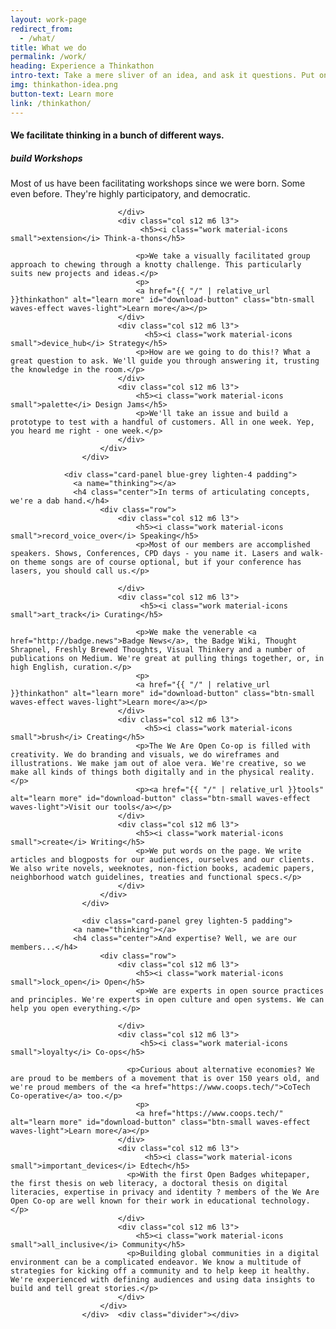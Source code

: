 ```yaml
---
layout: work-page
redirect_from:
  - /what/
title: What we do
permalink: /work/
heading: Experience a Thinkathon
intro-text: Take a mere sliver of an idea, and ask it questions. Put on different glasses and look at it again. Hire us for a Thinkathon, and we'll jumpstart your project.
img: thinkathon-idea.png
button-text: Learn more
link: /thinkathon/
---
```


<div class="section">
            <div class="row">
                <div class="card-panel light-blue lighten-5 padding">
                  <a name="thinking"></a>
                  <h4 class="center">We facilitate thinking in a bunch of different ways.</h4>
						<div class="row">
                        	<div class="col s12 m6 l3">
	                        	<h5><i class="work material-icons small">build</i> Workshops</h5>
                                <p>Most of us have been facilitating workshops since we were born. Some even before. They're highly participatory, and democratic.</p>

                        	</div>
                        	<div class="col s12 m6 l3">
	                        	 <h5><i class="work material-icons small">extension</i> Think-a-thons</h5>

                                <p>We take a visually facilitated group approach to chewing through a knotty challenge. This particularly suits new projects and ideas.</p>
                                <p>
                                <a href="{{ "/" | relative_url }}thinkathon" alt="learn more" id="download-button" class="btn-small waves-effect waves-light">Learn more</a></p>
                            </div>
                        	<div class="col s12 m6 l3">
	                        	  <h5><i class="work material-icons small">device_hub</i> Strategy</h5>
                                <p>How are we going to do this!? What a great question to ask. We'll guide you through answering it, trusting the knowledge in the room.</p>
                            </div>
	                        <div class="col s12 m6 l3">
                                <h5><i class="work material-icons small">palette</i> Design Jams</h5>
                                <p>We'll take an issue and build a prototype to test with a handful of customers. All in one week. Yep, you heard me right - one week.</p>
                        	</div>
    					</div>
                    </div>
                    
				<div class="card-panel blue-grey lighten-4 padding">
                  <a name="thinking"></a>
                  <h4 class="center">In terms of articulating concepts, we're a dab hand.</h4>
						<div class="row">
                        	<div class="col s12 m6 l3">
	                        	<h5><i class="work material-icons small">record_voice_over</i> Speaking</h5>
                                <p>Most of our members are accomplished speakers. Shows, Conferences, CPD days - you name it. Lasers and walk-on theme songs are of course optional, but if your conference has lasers, you should call us.</p>

                        	</div>
                        	<div class="col s12 m6 l3">
	                        	 <h5><i class="work material-icons small">art_track</i> Curating</h5>

                                <p>We make the venerable <a href="http://badge.news">Badge News</a>, the Badge Wiki, Thought Shrapnel, Freshly Brewed Thoughts, Visual Thinkery and a number of publications on Medium. We're great at pulling things together, or, in high English, curation.</p>
                                <p>
                                <a href="{{ "/" | relative_url }}thinkathon" alt="learn more" id="download-button" class="btn-small waves-effect waves-light">Learn more</a></p>
                            </div>
                        	<div class="col s12 m6 l3">
	                        	  <h5><i class="work material-icons small">brush</i> Creating</h5>
                                <p>The We Are Open Co-op is filled with creativity. We do branding and visuals, we do wireframes and illustrations. We make jam out of aloe vera. We're creative, so we make all kinds of things both digitally and in the physical reality.</p>
                                <p><a href="{{ "/" | relative_url }}tools" alt="learn more" id="download-button" class="btn-small waves-effect waves-light">Visit our tools</a></p>
                            </div>
	                        <div class="col s12 m6 l3">
                                <h5><i class="work material-icons small">create</i> Writing</h5>
                                <p>We put words on the page. We write articles and blogposts for our audiences, ourselves and our clients. We also write novels, weeknotes, non-fiction books, academic papers, neighborhood watch guidelines, treaties and functional specs.</p>
                        	</div>
    					</div>
                    </div>        
                    
                    <div class="card-panel grey lighten-5 padding">
                  <a name="thinking"></a>
                  <h4 class="center">And expertise? Well, we are our members...</h4>
						<div class="row">
                        	<div class="col s12 m6 l3">
	                        	<h5><i class="work material-icons small">lock_open</i> Open</h5>
							  	<p>We are experts in open source practices and principles. We're experts in open culture and open systems. We can help you open everything.</p>

                        	</div>
                        	<div class="col s12 m6 l3">
	                        	 <h5><i class="work material-icons small">loyalty</i> Co-ops</h5>

                              <p>Curious about alternative economies? We are proud to be members of a movement that is over 150 years old, and we're proud members of the <a href="https://www.coops.tech/">CoTech Co-operative</a> too.</p>
                                <p>
                                <a href="https://www.coops.tech/" alt="learn more" id="download-button" class="btn-small waves-effect waves-light">Learn more</a></p>
                            </div>
                        	<div class="col s12 m6 l3">
	                        	  <h5><i class="work material-icons small">important_devices</i> Edtech</h5>
                              <p>With the first Open Badges whitepaper, the first thesis on web literacy, a doctoral thesis on digital literacies, expertise in privacy and identity ? members of the We Are Open Co-op are well known for their work in educational technology.</p>
                            </div>
	                        <div class="col s12 m6 l3">
                                <h5><i class="work material-icons small">all_inclusive</i> Community</h5>
                              <p>Building global communities in a digital environment can be a complicated endeavor. We know a multitude of strategies for kicking off a community and to help keep it healthy. We're experienced with defining audiences and using data insights to build and tell great stories.</p>
                        	</div>
    					</div>
                    </div>  <div class="divider"></div>
